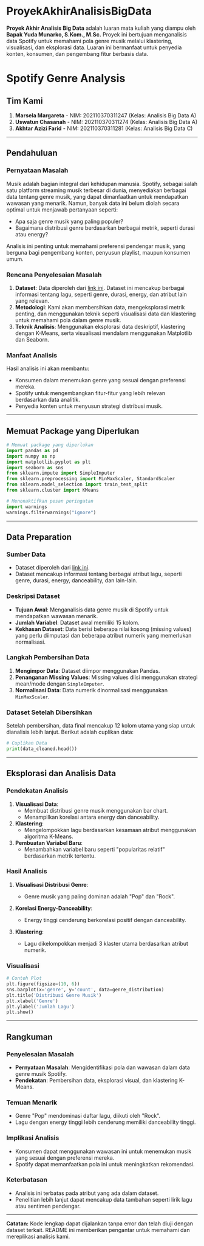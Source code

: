 # ProyekAkhirAnalisisBigData
**Proyek Akhir Analisis Big Data** adalah luaran mata kuliah yang diampu oleh **Bapak Yuda Munarko, S.Kom., M.Sc.** Proyek ini bertujuan menganalisis data Spotify untuk memahami pola genre musik melalui klastering, visualisasi, dan eksplorasi data. Luaran ini bermanfaat untuk penyedia konten, konsumen, dan pengembang fitur berbasis data.

# Spotify Genre Analysis

## Tim Kami
1. **Marsela Margareta** - NIM: 202110370311247 (Kelas: Analisis Big Data A)  
2. **Uswatun Chasanah** - NIM: 202110370311274 (Kelas: Analisis Big Data A)  
3. **Akhtar Azizi Farid** - NIM: 202110370311281 (Kelas: Analisis Big Data C)  

---

## Pendahuluan
### Pernyataan Masalah
Musik adalah bagian integral dari kehidupan manusia. Spotify, sebagai salah satu platform streaming musik terbesar di dunia, menyediakan berbagai data tentang genre musik, yang dapat dimanfaatkan untuk mendapatkan wawasan yang menarik. Namun, banyak data ini belum diolah secara optimal untuk menjawab pertanyaan seperti:
- Apa saja genre musik yang paling populer?
- Bagaimana distribusi genre berdasarkan berbagai metrik, seperti durasi atau energy?

Analisis ini penting untuk memahami preferensi pendengar musik, yang berguna bagi pengembang konten, penyusun playlist, maupun konsumen umum.

### Rencana Penyelesaian Masalah
1. **Dataset**: Data diperoleh dari [link ini](https://www.dropbox.com/sh/qj0ueimxot3ltbf/AACzMOHv7sZCJsj3ErjtOG7ya?dl=1). Dataset ini mencakup berbagai informasi tentang lagu, seperti genre, durasi, energy, dan atribut lain yang relevan.
2. **Metodologi**: Kami akan membersihkan data, mengeksplorasi metrik penting, dan menggunakan teknik seperti visualisasi data dan klastering untuk memahami pola dalam genre musik.
3. **Teknik Analisis**: Menggunakan eksplorasi data deskriptif, klastering dengan K-Means, serta visualisasi mendalam menggunakan Matplotlib dan Seaborn.

### Manfaat Analisis
Hasil analisis ini akan membantu:
- Konsumen dalam menemukan genre yang sesuai dengan preferensi mereka.
- Spotify untuk mengembangkan fitur-fitur yang lebih relevan berdasarkan data analitik.
- Penyedia konten untuk menyusun strategi distribusi musik.

---

## Memuat Package yang Diperlukan
```python
# Memuat package yang diperlukan
import pandas as pd
import numpy as np
import matplotlib.pyplot as plt
import seaborn as sns
from sklearn.impute import SimpleImputer
from sklearn.preprocessing import MinMaxScaler, StandardScaler
from sklearn.model_selection import train_test_split
from sklearn.cluster import KMeans

# Menonaktifkan pesan peringatan
import warnings
warnings.filterwarnings("ignore")
```

---

## Data Preparation
### Sumber Data
- Dataset diperoleh dari [link ini](https://www.dropbox.com/sh/qj0ueimxot3ltbf/AACzMOHv7sZCJsj3ErjtOG7ya?dl=1).
- Dataset mencakup informasi tentang berbagai atribut lagu, seperti genre, durasi, energy, danceability, dan lain-lain.

### Deskripsi Dataset
- **Tujuan Awal**: Menganalisis data genre musik di Spotify untuk mendapatkan wawasan menarik.
- **Jumlah Variabel**: Dataset awal memiliki 15 kolom.
- **Kekhasan Dataset**: Data berisi beberapa nilai kosong (missing values) yang perlu diimputasi dan beberapa atribut numerik yang memerlukan normalisasi.

### Langkah Pembersihan Data
1. **Mengimpor Data**:
   Dataset diimpor menggunakan Pandas.
2. **Penanganan Missing Values**:
   Missing values diisi menggunakan strategi mean/mode dengan `SimpleImputer`.
3. **Normalisasi Data**:
   Data numerik dinormalisasi menggunakan `MinMaxScaler`.

### Dataset Setelah Dibersihkan
Setelah pembersihan, data final mencakup 12 kolom utama yang siap untuk dianalisis lebih lanjut. Berikut adalah cuplikan data:
```python
# Cuplikan Data
print(data_cleaned.head())
```

---

## Eksplorasi dan Analisis Data
### Pendekatan Analisis
1. **Visualisasi Data**:
   - Membuat distribusi genre musik menggunakan bar chart.
   - Menampilkan korelasi antara energy dan danceability.
2. **Klastering**:
   - Mengelompokkan lagu berdasarkan kesamaan atribut menggunakan algoritma K-Means.
3. **Pembuatan Variabel Baru**:
   - Menambahkan variabel baru seperti "popularitas relatif" berdasarkan metrik tertentu.

### Hasil Analisis
1. **Visualisasi Distribusi Genre**:
   - Genre musik yang paling dominan adalah "Pop" dan "Rock".

2. **Korelasi Energy-Danceability**:
   - Energy tinggi cenderung berkorelasi positif dengan danceability.

3. **Klastering**:
   - Lagu dikelompokkan menjadi 3 klaster utama berdasarkan atribut numerik.

### Visualisasi
```python
# Contoh Plot
plt.figure(figsize=(10, 6))
sns.barplot(x='genre', y='count', data=genre_distribution)
plt.title('Distribusi Genre Musik')
plt.xlabel('Genre')
plt.ylabel('Jumlah Lagu')
plt.show()
```

---

## Rangkuman
### Penyelesaian Masalah
- **Pernyataan Masalah**: Mengidentifikasi pola dan wawasan dalam data genre musik Spotify.
- **Pendekatan**: Pembersihan data, eksplorasi visual, dan klastering K-Means.

### Temuan Menarik
- Genre "Pop" mendominasi daftar lagu, diikuti oleh "Rock".
- Lagu dengan energy tinggi lebih cenderung memiliki danceability tinggi.

### Implikasi Analisis
- Konsumen dapat menggunakan wawasan ini untuk menemukan musik yang sesuai dengan preferensi mereka.
- Spotify dapat memanfaatkan pola ini untuk meningkatkan rekomendasi.

### Keterbatasan
- Analisis ini terbatas pada atribut yang ada dalam dataset.
- Penelitian lebih lanjut dapat mencakup data tambahan seperti lirik lagu atau sentimen pendengar.

---

**Catatan:**
Kode lengkap dapat dijalankan tanpa error dan telah diuji dengan dataset terkait. README ini memberikan pengantar untuk memahami dan mereplikasi analisis kami.

